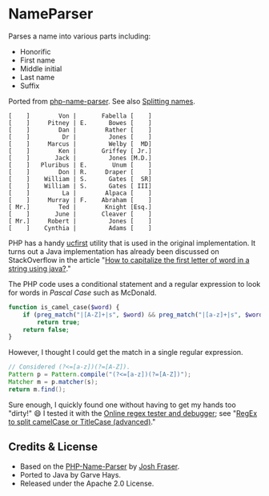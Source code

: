 # NameParser

Parses a name into various parts including:

* Honorific
* First name
* Middle initial
* Last name 
* Suffix

Ported from [php-name-parser](https://code.google.com/archive/p/php-name-parser/). See also [Splitting names](http://www.onlineaspect.com/2009/08/17/splitting-names/).

```
[    ]        Von |       Fabella [    ]
[    ]     Pitney | E.      Bowes [    ]
[    ]        Dan |        Rather [    ]
[    ]         Dr |         Jones [    ]
[    ]     Marcus |         Welby [  MD]
[    ]        Ken |       Griffey [ Jr.]
[    ]       Jack |         Jones [M.D.]
[    ]   Pluribus | E.       Unum [    ]
[    ]        Don | R.     Draper [    ]
[    ]    William | S.      Gates [  SR]
[    ]    William | S.      Gates [ III]
[    ]         La |        Alpaca [    ]
[    ]     Murray | F.    Abraham [    ]
[ Mr.]        Ted |        Knight [Esq.]
[    ]       June |       Cleaver [    ]
[ Mr.]     Robert |         Jones [    ]
[    ]    Cynthia |         Adams [    ]
```

PHP has a handy [ucfirst](https://secure.php.net/manual/en/function.ucfirst.php) utility that is used in the original implementation. It turns out a Java implementation has already been discussed on StackOverflow in the article "[How to capitalize the first letter of word in a string using java?](http://stackoverflow.com/a/5725949/6146580)."

The PHP code uses a conditional statement and a regular expression to look for words in *Pascal Case* such as McDonald.

```php
function is_camel_case($word) {
    if (preg_match("|[A-Z]+|s", $word) && preg_match("|[a-z]+|s", $word)) 
        return true;
    return false;
}
```

However, I thought I could get the match in a single regular expression.

```java
// Considered (?<=[a-z])(?=[A-Z]).
Pattern p = Pattern.compile("(?<=[a-z])(?=[A-Z])");
Matcher m = p.matcher(s);
return m.find();
```

Sure enough, I quickly found one without having to get my hands too "dirty!" :smile: I tested it with the [Online regex tester and debugger](https://regex101.com/#pcre); see "[RegEx to split camelCase or TitleCase (advanced)](http://stackoverflow.com/a/7599674/6146580)."

## Credits & License

* Based on the [PHP-Name-Parser](http://www.onlineaspect.com/2009/08/17/splitting-names/) by [Josh Fraser](https://github.com/joshfraser).
* Ported to Java by Garve Hays.
* Released under the Apache 2.0 License.
